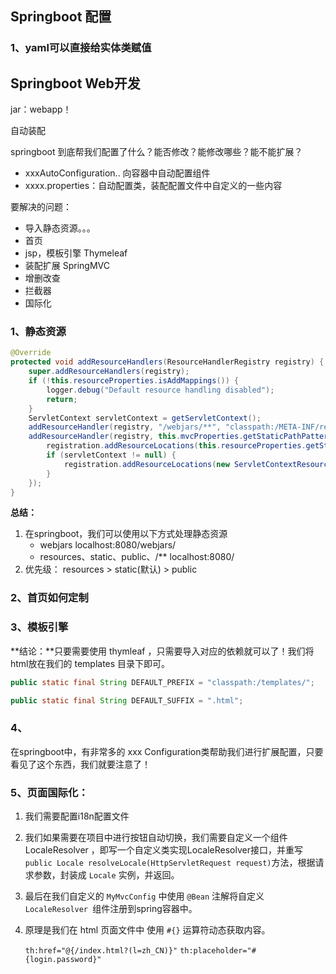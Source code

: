 ## Springboot 配置

### 1、yaml可以直接给实体类赋值



## Springboot Web开发

jar：webapp！

自动装配

springboot 到底帮我们配置了什么？能否修改？能修改哪些？能不能扩展？

- xxxAutoConfiguration.. 向容器中自动配置组件
- xxxx.properties：自动配置类，装配配置文件中自定义的一些内容



要解决的问题：

- 导入静态资源。。。
- 首页
- jsp，模板引擎 Thymeleaf
- 装配扩展 SpringMVC
- 增删改查
- 拦截器
- 国际化

### 1、静态资源

```java
@Override
protected void addResourceHandlers(ResourceHandlerRegistry registry) {
    super.addResourceHandlers(registry);
    if (!this.resourceProperties.isAddMappings()) {
        logger.debug("Default resource handling disabled");
        return;
    }
    ServletContext servletContext = getServletContext();
    addResourceHandler(registry, "/webjars/**", "classpath:/META-INF/resources/webjars/");
    addResourceHandler(registry, this.mvcProperties.getStaticPathPattern(), (registration) -> {
        registration.addResourceLocations(this.resourceProperties.getStaticLocations());
        if (servletContext != null) {
            registration.addResourceLocations(new ServletContextResource(servletContext, SERVLET_LOCATION));
        }
    });
}
```



**总结：**

1. 在springboot，我们可以使用以下方式处理静态资源
   - webjars	localhost:8080/webjars/
   - resources、static、public、/**        localhost:8080/
2. 优先级： resources > static(默认) > public



### 2、首页如何定制



### 3、模板引擎

**结论：**只要需要使用 thymleaf ，只需要导入对应的依赖就可以了！我们将html放在我们的 templates 目录下即可。

```java
public static final String DEFAULT_PREFIX = "classpath:/templates/";

public static final String DEFAULT_SUFFIX = ".html";
```



### 4、

在springboot中，有非常多的 xxx Configuration类帮助我们进行扩展配置，只要看见了这个东西，我们就要注意了！

### 5、页面国际化：

1. 我们需要配置i18n配置文件

2. 我们如果需要在项目中进行按钮自动切换，我们需要自定义一个组件 LocaleResolver ，即写一个自定义类实现LocaleResolver接口，并重写`public Locale resolveLocale(HttpServletRequest request)`方法，根据请求参数，封装成 `Locale` 实例，并返回。

3. 最后在我们自定义的 `MyMvcConfig` 中使用 `@Bean` 注解将自定义`LocaleResolver `组件注册到spring容器中。

4. 原理是我们在 html 页面文件中 使用 `#{}` 运算符动态获取内容。

   `th:href="@{/index.html?(l=zh_CN)}"` `th:placeholder="#{login.password}"`

